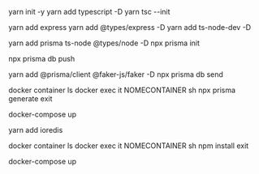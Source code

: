 yarn init -y
yarn add typescript -D
yarn tsc --init

yarn add express
yarn add @types/express -D
yarn add ts-node-dev -D

yarn add prisma ts-node @types/node -D
npx prisma init

npx prisma db push

yarn add @prisma/client @faker-js/faker -D
npx prisma db send

docker container ls
docker exec it NOMECONTAINER sh
npx prisma generate
exit

docker-compose up

yarn add ioredis

docker container ls
docker exec it NOMECONTAINER sh
npm install
exit

docker-compose up
